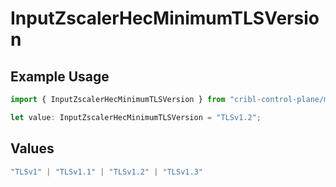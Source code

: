 # InputZscalerHecMinimumTLSVersion

## Example Usage

```typescript
import { InputZscalerHecMinimumTLSVersion } from "cribl-control-plane/models";

let value: InputZscalerHecMinimumTLSVersion = "TLSv1.2";
```

## Values

```typescript
"TLSv1" | "TLSv1.1" | "TLSv1.2" | "TLSv1.3"
```